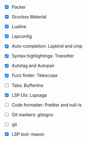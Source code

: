 - [x] Packer
- [x] Gruvbox Material
- [x] Lualine
- [x] Lspconfig
- [x] Auto-completion: Lspkind and cmp
- [x] Syntax highlightings: Treesitter
- [x] Autotag and Autopair
- [x] Fuzz finder: Telescope
- [ ] Tabs: Bufferline
- [x] LSP UIs: Lspsaga
- [ ] Code formatter: Prettier and null-ls
- [ ] Git markers: gitsigns
- [ ] git
- [x] LSP tool: mason

